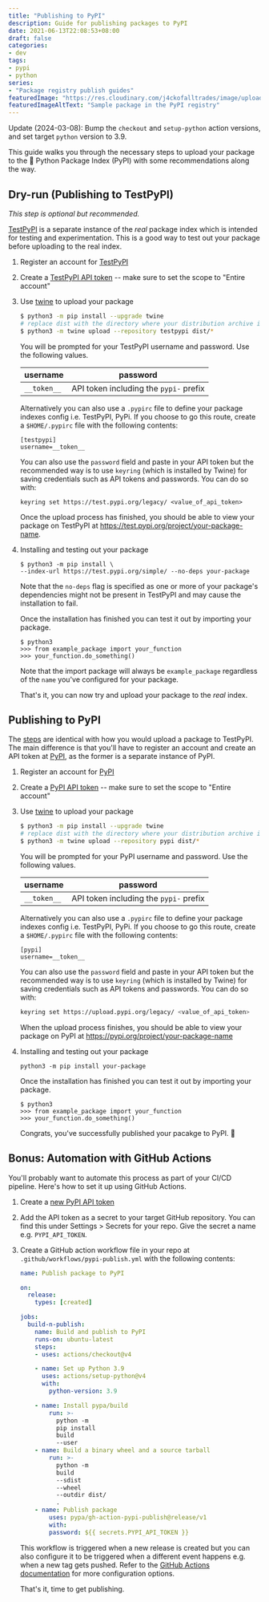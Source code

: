 ```yaml
---
title: "Publishing to PyPI"
description: Guide for publishing packages to PyPI 
date: 2021-06-13T22:08:53+08:00
draft: false
categories:
- dev
tags:
- pypi
- python
series:
- "Package registry publish guides"
featuredImage: "https://res.cloudinary.com/j4ckofalltrades/image/upload/v1633760759/blog/publish-guides/powerline-k8s_lfxh1c.png"
featuredImageAltText: "Sample package in the PyPI registry"
---
```


Update (2024-03-08): Bump the `checkout` and `setup-python` action versions, and set target `python` version to 3.9.

This guide walks you through the necessary steps to upload your package to the
:snake: Python Package Index (PyPI) with some recommendations along the way.

## Dry-run (Publishing to TestPyPI)

*This step is optional but recommended.*

[TestPyPI](https://test.pypi.org) is a separate instance of the *real* package
index which is intended for testing and experimentation. This is a good way to
test out your package before uploading to the real index.

1. Register an account for [TestPyPI](https://test.pypi.org/account/register)

2. Create a [TestPyPI API token](https://test.pypi.org/manage/account/#api-tokens)
-- make sure to set the scope to "Entire account"

3. Use [twine](https://packaging.python.org/key_projects/#twine) to upload your
package

   ```sh
   $ python3 -m pip install --upgrade twine
   # replace dist with the directory where your distribution archive is located
   $ python3 -m twine upload --repository testpypi dist/*
   ```

    You will be prompted for your TestPyPI username and password. Use the
    following values.

    | username    | password |
    | ----------- | -------- |
    | `__token__` | API token including the `pypi-` prefix |

    Alternatively you can also use a `.pypirc` file to define your package
    indexes config i.e. TestPyPI, PyPi. If you choose to go this route, create
    a `$HOME/.pypirc` file with the following contents:

    ```shell
    [testpypi]
    username=__token__
    ```

    You can also use the `password` field and paste in your API token but the
    recommended way is to use `keyring` (which is installed by Twine) for saving
    credentials such as API tokens and passwords. You can do so with:

    ```shell
    keyring set https://test.pypi.org/legacy/ <value_of_api_token>
    ```

    Once the upload process has finished, you should be able to view your
    package on TestPyPI at https://test.pypi.org/project/your-package-name.

4. Installing and testing out your package

    ```shell
    $ python3 -m pip install \
    --index-url https://test.pypi.org/simple/ --no-deps your-package
    ```

    Note that the `no-deps` flag is specified as one or more of your package's
    dependencies might not be present in TestPyPI and may cause the installation
    to fail.

    Once the installation has finished you can test it out by importing your
    package.

    ```shell
    $ python3
    >>> from example_package import your_function
    >>> your_function.do_something()
    ```

    Note that the import package will always be `example_package` regardless of
    the `name` you've configured for your package.

    That's it, you can now try and upload your package to the *real* index.

## Publishing to PyPI

The [steps](#dry-run-publishing-to-testpypi) are identical with how you would
upload a package to TestPyPI. The main difference is that you'll have to
register an account and create an API token at [PyPI](https://pypi.org), as the
former is a separate instance of PyPI.

1. Register an account for [PyPI](https://pypi.org/account/register)

2. Create a [PyPI API token](https://pypi.org/manage/account/#api-tokens)
-- make sure to set the scope to "Entire account"

3. Use [twine](https://packaging.python.org/key_projects/#twine) to upload your
package

   ```sh
   $ python3 -m pip install --upgrade twine
   # replace dist with the directory where your distribution archive is located
   $ python3 -m twine upload --repository pypi dist/*
   ```

    You will be prompted for your PyPI username and password. Use the
    following values.

    | username    | password |
    | ----------- | -------- |
    | `__token__` | API token including the `pypi-` prefix |

    Alternatively you can also use a `.pypirc` file to define your package
    indexes config i.e. TestPyPI, PyPi. If you choose to go this route, create
    a `$HOME/.pypirc` file with the following contents:

    ```shell
    [pypi]
    username=__token__
    ```

    You can also use the `password` field and paste in your API token but the
    recommended way is to use `keyring` (which is installed by Twine) for saving
    credentials such as API tokens and passwords. You can do so with:

    ```sh
    keyring set https://upload.pypi.org/legacy/ <value_of_api_token>
    ```

    When the upload process finishes, you should be able to view your package
    on PyPI at https://pypi.org/project/your-package-name

4. Installing and testing out your package

    ```shell
    python3 -m pip install your-package
    ```

    Once the installation has finished you can test it out by importing your
    package.

    ```shell
    $ python3
    >>> from example_package import your_function
    >>> your_function.do_something()
    ```

    Congrats, you've successfully published your pacakge to PyPI. :tada:

## Bonus: Automation with GitHub Actions

You'll probably want to automate this process as part of your CI/CD pipeline.
Here's how to set it up using GitHub Actions.

1. Create a [new PyPI API token](https://pypi.org/manage/account/#api-tokens)

2. Add the API token as a secret to your target GitHub repository. You can find
this under Settings > Secrets for your repo. Give the secret a name e.g.
`PYPI_API_TOKEN`.

3. Create a GitHub action workflow file in your repo at
`.github/workflows/pypi-publish.yml` with the following contents:

    ```yaml
    name: Publish package to PyPI
    
    on:
      release:
        types: [created]
    
    jobs:
      build-n-publish:
        name: Build and publish to PyPI
        runs-on: ubuntu-latest
        steps:
        - uses: actions/checkout@v4
    
        - name: Set up Python 3.9
          uses: actions/setup-python@v4
          with:
            python-version: 3.9
    
        - name: Install pypa/build
            run: >-
              python -m
              pip install
              build
              --user
        - name: Build a binary wheel and a source tarball
            run: >-
              python -m
              build
              --sdist
              --wheel
              --outdir dist/
              .
        - name: Publish package
            uses: pypa/gh-action-pypi-publish@release/v1
            with:
            password: ${{ secrets.PYPI_API_TOKEN }}
    ```

    This workflow is triggered when a new release is created but you can also
    configure it to be triggered when a different event happens e.g. when a
    new tag gets pushed. Refer to the [GitHub Actions documentation](https://docs.github.com/en/actions)
    for more configuration options.

    That's it, time to get publishing.
